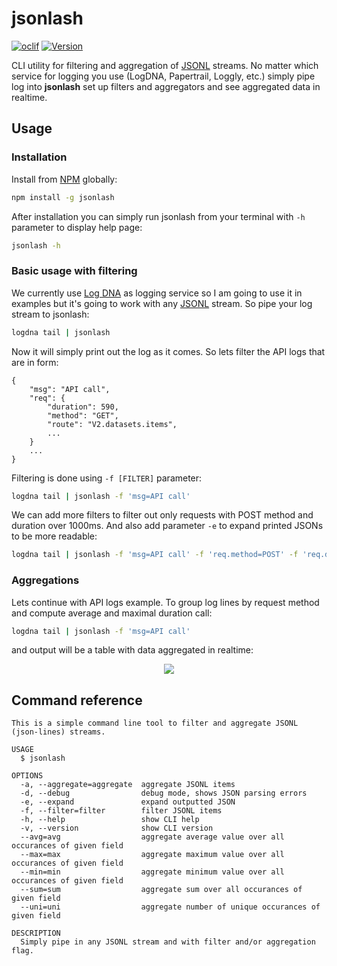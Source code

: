 jsonlash
========

[![oclif](https://img.shields.io/badge/cli-oclif-brightgreen.svg)](https://oclif.io)
[![Version](https://img.shields.io/npm/v/jsonlash.svg)](https://npmjs.org/package/jsonlash)

CLI utility for filtering and aggregation of [JSONL](http://jsonlines.org/) streams. No matter which service for logging you use (LogDNA, Papertrail, Loggly, etc.) simply pipe log into **jsonlash** set up filters and aggregators and see aggregated data in realtime.

## Usage

### Installation

Install from [NPM](http://npmjs.com) globally:

```bash
npm install -g jsonlash
```

After installation you can simply run jsonlash from your terminal with `-h` parameter to display help page:

```bash
jsonlash -h
```

### Basic usage with filtering

We currently use [Log DNA](https://logdna.com/) as logging service so I am going to use it in examples but it's going to work with any [JSONL](http://jsonlines.org/) stream. So pipe your log stream to jsonlash:

```bash
logdna tail | jsonlash
```

Now it will simply print out the log as it comes. So lets filter the API logs that are in form:

```
{
    "msg": "API call",
    "req": {
        "duration": 590,
        "method": "GET",
        "route": "V2.datasets.items",
        ...
    }
    ...
}
```

Filtering is done using `-f [FILTER]` parameter:

```bash
logdna tail | jsonlash -f 'msg=API call'
```

We can add more filters to filter out only requests with POST method and duration over 1000ms. And also add parameter `-e` to expand printed JSONs to be more readable:

```bash
logdna tail | jsonlash -f 'msg=API call' -f 'req.method=POST' -f 'req.duration>1000' -e
```

### Aggregations

Lets continue with API logs example. To group log lines by request method and compute average and maximal duration call:

```bash
logdna tail | jsonlash -f 'msg=API call'
```

and output will be a table with data aggregated in realtime:

<div align="center">
    <img src="https://uc90d6b2f1095fdef187f2d0230d.previews.dropboxusercontent.com/p/orig/AANd1RKoGxAcGEkhWG_dY0JTl927e5STzencbkAfzAC5zvxrx9HH76iTZLib8fCyqCM2qWDBmlaYVHU93ETBmoVJhWK_-t9DccVvCCTYA5pqoaipZ68MzJRfAeYsiFyAZ5uetQVEZ7qpqyzQy2jo3i_9XmIviz0sYp7QbKUPK_OYOjH9CKgCIYWlXTSww7wgzY86P_vckZDrXXBMgBy6TrQf/p.gif?size=1280x960&size_mode=3" />
</div>

## Command reference

```
This is a simple command line tool to filter and aggregate JSONL (json-lines) streams.

USAGE
  $ jsonlash

OPTIONS
  -a, --aggregate=aggregate  aggregate JSONL items
  -d, --debug                debug mode, shows JSON parsing errors
  -e, --expand               expand outputted JSON
  -f, --filter=filter        filter JSONL items
  -h, --help                 show CLI help
  -v, --version              show CLI version
  --avg=avg                  aggregate average value over all occurances of given field
  --max=max                  aggregate maximum value over all occurances of given field
  --min=min                  aggregate minimum value over all occurances of given field
  --sum=sum                  aggregate sum over all occurances of given field
  --uni=uni                  aggregate number of unique occurances of given field

DESCRIPTION
  Simply pipe in any JSONL stream and with filter and/or aggregation flag.
```
